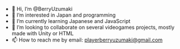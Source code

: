 - 👋 Hi, I’m @BerryUzumaki
- 👀 I’m interested in Japan and programming
- 🌱 I’m currently learning Japanese and JavaScript
- 💞️ I’m looking to collaborate on several videogames projects, mostly made with Unity or HTML
- 📫 How to reach me by email: playerberryuzumaki@gmail.com

<!---
BerryUzumaki/BerryUzumaki is a ✨ special ✨ repository because its `README.md` (this file) appears on your GitHub profile.
You can click the Preview link to take a look at your changes.
--->

